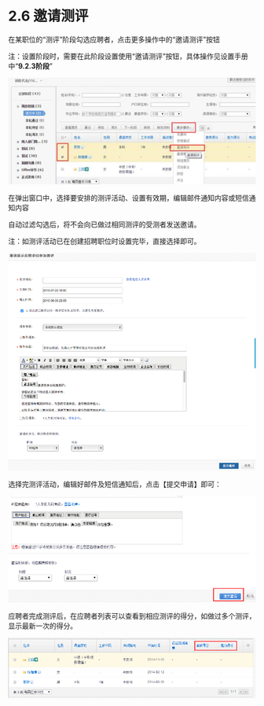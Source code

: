 # 2.6 邀请测评

在某职位的“测评”阶段勾选应聘者，点击更多操作中的“邀请测评”按钮

注：设置阶段时，需要在此阶段设置使用“邀请测评”按钮，具体操作见设置手册中“**9.2.3阶段**”

![](image178.jpg)

在弹出窗口中，选择要安排的测评活动、设置有效期，编辑邮件通知内容或短信通知内容

自动过滤勾选后，将不会向已做过相同测评的受测者发送邀请。

注：如测评活动已在创建招聘职位时设置完毕，直接选择即可。

![](image179.png)


选择完测评活动，编辑好邮件及短信通知后，点击【提交申请】即可：

![](image181.png)

应聘者完成测评后，在应聘者列表可以查看到相应测评的得分，如做过多个测评，显示最新一次的得分。

![](image183.png)
 
